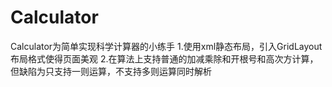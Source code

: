 # Calculator
Calculator为简单实现科学计算器的小练手
1.使用xml静态布局，引入GridLayout布局格式使得页面美观
2.在算法上支持普通的加减乘除和开根号和高次方计算，但缺陷为只支持一则运算，不支持多则运算同时解析